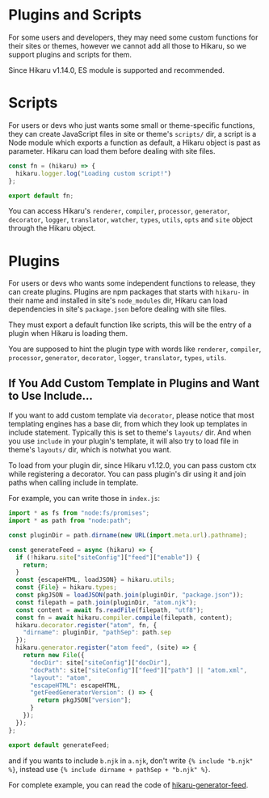 Plugins and Scripts
===================

For some users and developers, they may need some custom functions for their sites or themes, however we cannot add all those to Hikaru, so we support plugins and scripts for them.

Since Hikaru v1.14.0, ES module is supported and recommended.

# Scripts

For users or devs who just wants some small or theme-specific functions, they can create JavaScript files in site or theme's `scripts/` dir, a script is a Node module which exports a function as default, a Hikaru object is past as parameter. Hikaru can load them before dealing with site files.

```javascript
const fn = (hikaru) => {
  hikaru.logger.log("Loading custom script!")
};

export default fn;
```

You can access Hikaru's `renderer`, `compiler`, `processor`, `generator`, `decorator`, `logger`, `translator`, `watcher`, `types`, `utils`, `opts` and `site` object through the Hikaru object.

# Plugins

For users or devs who wants some independent functions to release, they can create plugins. Plugins are npm packages that starts with `hikaru-` in their name and installed in site's `node_modules` dir, Hikaru can load dependencies in site's `package.json` before dealing with site files.

They must export a default function like scripts, this will be the entry of a plugin when Hikaru is loading them.

You are supposed to hint the plugin type with words like `renderer`, `compiler`, `processor`, `generator`, `decorator`, `logger`, `translator`, `types`, `utils`.

## If You Add Custom Template in Plugins and Want to Use Include...

If you want to add custom template via `decorator`, please notice that most templating engines has a base dir, from which they look up templates in include statement. Typically this is set to theme's `layouts/` dir. And when you use `include` in your plugin's template, it will also try to load file in theme's `layouts/` dir, which is notwhat you want.

To load from your plugin dir, since Hikaru v1.12.0, you can pass custom ctx while registering a decorator. You can pass plugin's dir using it and join paths when calling include in template.

For example, you can write those in `index.js`:

```javascript
import * as fs from "node:fs/promises";
import * as path from "node:path";

const pluginDir = path.dirname(new URL(import.meta.url).pathname);

const generateFeed = async (hikaru) => {
  if (!hikaru.site["siteConfig"]["feed"]["enable"]) {
    return;
  }
  const {escapeHTML, loadJSON} = hikaru.utils;
  const {File} = hikaru.types;
  const pkgJSON = loadJSON(path.join(pluginDir, "package.json"));
  const filepath = path.join(pluginDir, "atom.njk");
  const content = await fs.readFile(filepath, "utf8");
  const fn = await hikaru.compiler.compile(filepath, content);
  hikaru.decorator.register("atom", fn, {
    "dirname": pluginDir, "pathSep": path.sep
  });
  hikaru.generator.register("atom feed", (site) => {
    return new File({
      "docDir": site["siteConfig"]["docDir"],
      "docPath": site["siteConfig"]["feed"]["path"] || "atom.xml",
      "layout": "atom",
      "escapeHTML": escapeHTML,
      "getFeedGeneratorVersion": () => {
        return pkgJSON["version"];
      }
    });
  });
};

export default generateFeed;
```

and if you wants to include `b.njk` in `a.njk`, don't write `{% include "b.njk" %}`, instead use `{% include dirname + pathSep + "b.njk" %}`.


For complete example, you can read the code of [hikaru-generator-feed](https://github.com/AlynxZhou/hikaru-generator-feed/).
